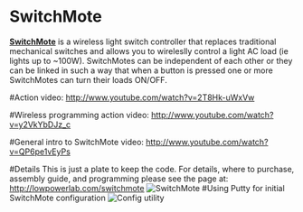 SwitchMote
==========

[**SwitchMote**](http://lowpowerlab.com/switchmote) is a wireless light switch controller that replaces traditional mechanical switches and allows you to wireleslly control a light AC load (ie lights up to ~100W). SwitchMotes can be independent of each other or they can be linked in such a way that when a button is pressed one or more SwitchMotes can turn their loads ON/OFF.

#Action video:
http://www.youtube.com/watch?v=2T8Hk-uWxVw

#Wireless programming action video:
http://www.youtube.com/watch?v=y2VkYbDJz_c

#General intro to SwitchMote video:
http://www.youtube.com/watch?v=QP6pe1vEyPs

#Details
This is just a plate to keep the code. For details, where to purchase, assembly guide, and programming please see the page at: http://lowpowerlab.com/switchmote
![SwitchMote](https://v4s.yimg.com/so/7355/12449663565_9ca70b2af3_z.jpg "SwithMote programming through FTDI")
#Using Putty for initial SwitchMote configuration
![Config utility](http://farm4.staticflickr.com/3665/12596245284_a8b8ca934b_o.png "SwithMote configuration utility")
